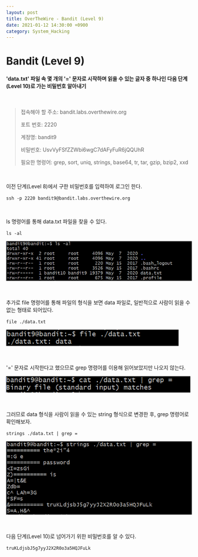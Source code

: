 ```yaml
---
layout: post
title: OverTheWire - Bandit (Level 9)
date: 2021-01-12 14:30:00 +0900
category: System_Hacking
---
```



# Bandit (Level 9)

#### 'data.txt' 파일 속 몇 개의 '=' 문자로 시작하며 읽을 수 있는 글자 중 하나인 다음 단계(Level 10)로 가는 비밀번호 알아내기

<br/>


> 접속해야 할 주소:  bandit.labs.overthewire.org
>
> 포트 번호: 2220
>
> 계정명: bandit9
>
> 비밀번호: UsvVyFSfZZWbi6wgC7dAFyFuR6jQQUhR
>
> 필요한 명령어: grep, sort, uniq, strings, base64, tr, tar, gzip, bzip2, xxd

<br/>

이전 단계(Level 8)에서 구한 비밀번호를 입력하여 로그인 한다.

```shell
ssh -p 2220 bandit9@bandit.labs.overthewire.org
```

<br/>

ls 명령어를 통해 data.txt 파일을 찾을 수 있다. 

```shell
ls -al
```

![bandit9_1](/public/img/bandit9_1.PNG) 

<br/>

추가로 file 명령어를 통해 파일의 형식을 보면 data 파일로, 일반적으로 사람이 읽을 수 없는 형태로 되어있다.

```shell
file ./data.txt
```

![bandit9_2](/public/img/bandit9_2.PNG)

<br/>

'=' 문자로 시작한다고 했으므로 grep 명령어를 이용해 읽어보았지만 나오지 않는다.

![bandit9_3](/public/img/bandit9_3.PNG) 

<br/>

그러므로 data 형식을 사람이 읽을 수 있는 string 형식으로 변경한 후, grep 명령어로 확인해보자.

```shell
strings ./data.txt | grep =
```

![bandit9_4](/public/img/bandit9_4.PNG) 

<br/>

다음 단계(Level 10)로 넘어가기 위한 비밀번호를 알 수 있다.

```shell
truKLdjsbJ5g7yyJ2X2R0o3a5HQJFuLk
```



